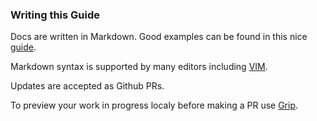 ### Writing this Guide

Docs are written in Markdown. Good examples can be found in this nice [guide](https://guides.github.com/features/mastering-markdown/).

Markdown syntax is supported by many editors including [VIM](http://www.vim.org/).

Updates are accepted as Github PRs.

To preview your work in progress localy before making a PR use [Grip](https://github.com/joeyespo/grip).


